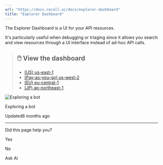 ```yaml
---
url: "https://docs.recall.ai/docs/explorer-dashboard"
title: "Explorer Dashboard"
---
```


The Explorer Dashboard is a UI for your API resources.

It's particularly useful when debugging or triaging since it allows you search and view resources through a UI interface instead of ad-hoc API calls.

> ## 🖱️  View the dashboard
>
> - [(US) us-east-1](https://us-east-1.recall.ai/dashboard/explorer/bot)
> - [(Pay-as-you-go) us-west-2](https://us-west-2.recall.ai/dashboard/explorer/bot)
> - [(EU) eu-central-1](https://eu-central-1.recall.ai/dashboard/explorer/bot)
> - [(JP) ap-northeast-1](https://ap-northeast-1.recall.ai/dashboard/explorer/bot)

![Exploring a bot](https://files.readme.io/8db2abf8501fb69bfbb578b75bfab975db7ca91381826e6c974571a383c6236c-CleanShot_2025-01-22_at_12.56.51.png)

Exploring a bot

Updated6 months ago

* * *

Did this page help you?

Yes

No

Ask AI
